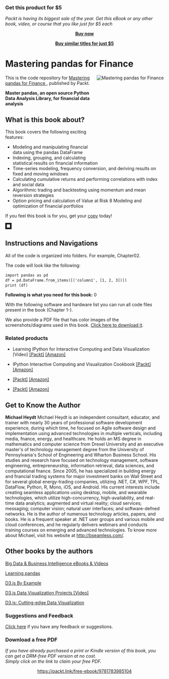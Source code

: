 
### Get this product for $5

<i>Packt is having its biggest sale of the year. Get this eBook or any other book, video, or course that you like just for $5 each</i>


<b><p align='center'>[Buy now](https://packt.link/9781783985104)</p></b>


<b><p align='center'>[Buy similar titles for just $5](https://subscription.packtpub.com/search)</p></b>


# Mastering pandas for Finance 

<a href="https://prod.packtpub.com/in/big-data-and-business-intelligence/mastering-pandas-finance?utm_source=github&utm_medium=repository&utm_campaign="><img src="" alt="Mastering pandas for Finance " height="256px" align="right"></a>

This is the code repository for [Mastering pandas for Finance ](https://prod.packtpub.com/in/big-data-and-business-intelligence/mastering-pandas-finance?utm_source=github&utm_medium=repository&utm_campaign=), published by Packt.

**Master pandas, an open source Python Data Analysis Library, for financial data analysis**

## What is this book about?

This book covers the following exciting features:

* Modeling and manipulating financial data using the pandas DataFrame
* Indexing, grouping, and calculating statistical results on financial information
* Time-series modeling, frequency conversion, and deriving results on fixed and moving windows
* Calculating cumulative returns and performing correlations with index and social data
* Algorithmic trading and backtesting using momentum and mean reversion strategies
* Option pricing and calculation of Value at Risk
8 Modeling and optimization of financial portfolios


If you feel this book is for you, get your [copy](https://www.amazon.com/dp/1783985100) today!

<a href="https://www.packtpub.com/?utm_source=github&utm_medium=banner&utm_campaign=GitHubBanner"><img src="https://raw.githubusercontent.com/PacktPublishing/GitHub/master/GitHub.png" 
alt="https://www.packtpub.com/" border="5" /></a>

## Instructions and Navigations
All of the code is organized into folders. For example, Chapter02.

The code will look like the following:
```
import pandas as pd
df = pd.DataFrame.from_items([('column1', [1, 2, 3])])
print (df)
```

**Following is what you need for this book:**
0

With the following software and hardware list you can run all code files present in the book (Chapter 1-).

We also provide a PDF file that has color images of the screenshots/diagrams used in this book. [Click here to download it]().

### Related products
* Learning IPython for Interactive Computing and Data Visualization [Video]  [[Packt]](https://prod.packtpub.com/in/big-data-and-business-intelligence/learning-ipython-interactive-computing-and-data-visualization-vid?utm_source=github&utm_medium=repository&utm_campaign=) [[Amazon]](https://www.amazon.com/dp/1782169938)

* IPython Interactive Computing and Visualization Cookbook  [[Packt]](https://prod.packtpub.com/in/big-data-and-business-intelligence/ipython-interactive-computing-and-visualization-cookbook?utm_source=github&utm_medium=repository&utm_campaign=) [[Amazon]](https://www.amazon.com/dp/1783284811)

*  [[Packt]]() [[Amazon]](https://www.amazon.com/dp/)

*  [[Packt]]() [[Amazon]](https://www.amazon.com/dp/)

## Get to Know the Author
**Michael Heydt**
Michael Heydt is an independent consultant, educator, and trainer with nearly
30 years of professional software development experience, during which time, he
focused on Agile software design and implementation using advanced technologies
in multiple verticals, including media, fnance, energy, and healthcare. He holds
an MS degree in mathematics and computer science from Drexel University and
an executive master's of technology management degree from the University of
Pennsylvania's School of Engineering and Wharton Business School. His studies
and research have focused on technology management, software engineering,
entrepreneurship, information retrieval, data sciences, and computational fnance.
Since 2005, he has specialized in building energy and fnancial trading systems
for major investment banks on Wall Street and for several global energy-trading
companies, utilizing .NET, C#, WPF, TPL, DataFlow, Python, R, Mono, iOS,
and Android. His current interests include creating seamless applications using
desktop, mobile, and wearable technologies, which utilize high-concurrency,
high-availability, and real-time data analytics; augmented and virtual reality; cloud
services; messaging; computer vision; natural user interfaces; and software-defned
networks. He is the author of numerous technology articles, papers, and books. He
is a frequent speaker at .NET user groups and various mobile and cloud conferences,
and he regularly delivers webinars and conducts training courses on emerging
and advanced technologies. To know more about Michael, visit his website at
http://bseamless.com/.


## Other books by the authors
[Big Data & Business Intelligence eBooks & Videos](https://www.packtpub.com/big-data-and-business-intelligence/instant-lucenenet-?utm_source=github&utm_medium=repository&utm_campaign=)

[Learning pandas](https://www.packtpub.com/application-development/learning-pandas?utm_source=github&utm_medium=repository&utm_campaign=9781783985128 )

[D3.js By Example](https://www.packtpub.com/web-development/d3js-example?utm_source=github&utm_medium=repository&utm_campaign=9781785280085 )

[D3.js Data Visualization Projects [Video]](https://www.packtpub.com/web-development/d3js-data-visualization-projects-video?utm_source=github&utm_medium=repository&utm_campaign=9781786466082 )

[D3.js: Cutting-edge Data Visualization](https://www.packtpub.com/web-development/d3js-cutting-edge-data-visualization?utm_source=github&utm_medium=repository&utm_campaign=9781787281776 )

### Suggestions and Feedback
[Click here](https://docs.google.com/forms/d/e/1FAIpQLSdy7dATC6QmEL81FIUuymZ0Wy9vH1jHkvpY57OiMeKGqib_Ow/viewform) if you have any feedback or suggestions.


### Download a free PDF

 <i>If you have already purchased a print or Kindle version of this book, you can get a DRM-free PDF version at no cost.<br>Simply click on the link to claim your free PDF.</i>
<p align="center"> <a href="https://packt.link/free-ebook/9781783985104">https://packt.link/free-ebook/9781783985104 </a> </p>